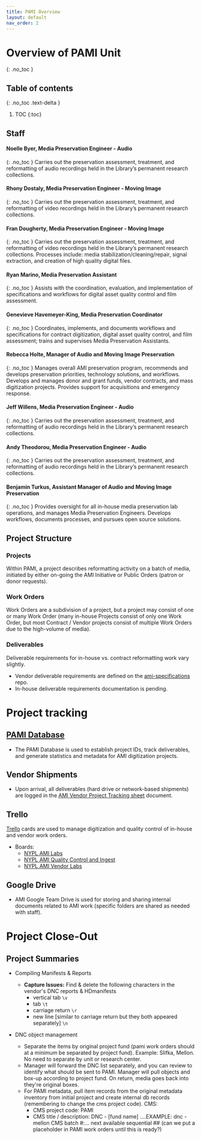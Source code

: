 ```yaml
---
title: PAMI Overview
layout: default
nav_order: 2
---
```


# Overview of PAMI Unit
{: .no_toc }

## Table of contents
{: .no_toc .text-delta }

1. TOC
{:toc}

## Staff
#### Noelle Byer, Media Preservation Engineer - Audio
{: .no_toc }
Carries out the preservation assessment, treatment, and reformatting of audio recordings held in the Library’s permanent research collections.

#### Rhony Dostaly, Media Preservation Engineer - Moving Image
{: .no_toc }
Carries out the preservation assessment, treatment, and reformatting of video recordings held in the Library’s permanent research collections.

#### Fran Dougherty, Media Preservation Engineer - Moving Image
{: .no_toc }
Carries out the preservation assessment, treatment, and reformatting of video recordings held in the Library’s permanent research collections. Processes include: media stabilization/cleaning/repair, signal extraction, and creation of high quality digital files.

#### Ryan Marino, Media Preservation Assistant
{: .no_toc }
Assists with the coordination, evaluation, and implementation of specifications and workflows for digital asset quality control and film assessment.

#### Genevieve Havemeyer-King, Media Preservation Coordinator
{: .no_toc }
Coordinates, implements, and documents workflows and specifications for contract digitization, digital asset quality control, and film assessment; trains and supervises Media Preservation Assistants.

#### Rebecca Holte, Manager of Audio and Moving Image Preservation
{: .no_toc }
Manages overall AMI preservation program, recommends and develops preservation priorities, technology solutions, and workflows. Develops and manages donor and grant funds, vendor contracts, and mass digitization projects. Provides support for acquisitions and emergency response.

#### Jeff Willens, Media Preservation Engineer - Audio
{: .no_toc }
Carries out the preservation assessment, treatment, and reformatting of audio recordings held in the Library’s permanent research collections.

#### Andy Theodorou, Media Preservation Engineer - Audio
{: .no_toc }
Carries out the preservation assessment, treatment, and reformatting of audio recordings held in the Library’s permanent research collections.

#### Benjamin Turkus, Assistant Manager of Audio and Moving Image Preservation
{: .no_toc }
Provides oversight for all in-house media preservation lab operations, and manages Media Preservation Engineers. Develops workflows, documents processes, and pursues open source solutions.

## Project Structure
### Projects
Within PAMI, a project describes reformatting activity on a batch of media, initiated by either on-going the AMI Initiative or Public Orders (patron or donor requests).

### Work Orders
Work Orders are a subdivision of a project, but a project may consist of one or many Work Order (many in-house Projects consist of only one Work Order, but most Contract / Vendor projects consist of multiple Work Orders due to the high-volume of media).

### Deliverables
Deliverable requirements for in-house vs. contract reformatting work vary slightly.
* Vendor deliverable requirements are defined on the [ami-specifications](https://github.com/NYPL/ami-specifications/) repo.
* In-house deliverable requirements documentation is pending.

# Project tracking
## [PAMI Database](pami-database)
* The PAMI Database is used to establish project IDs, track deliverables, and generate statistics and metadata for AMI digitization projects.

## Vendor Shipments
* Upon arrival, all deliverables (hard drive or network-based shipments) are logged in the [AMI Vendor Project Tracking sheet](https://docs.google.com/spreadsheets/d/1ZeF6vGE1TqLnKaNjZFSIvjyKhYBt38nBcZDHyD_saPo/edit#gid=1908905860) document.

## Trello
[Trello](https://trello.com/nyplamipreservationlabs) cards are used to manage digitization and quality control of in-house and vendor work orders.
* Boards:
  * [NYPL AMI Labs](https://trello.com/b/cbbd5QgE/nypl-ami-labs)
  * [NYPL AMI Quality Control and Ingest](https://trello.com/b/CBLrQvG1/nypl-ami-quality-control-and-ingest)
  * [NYPL AMI Vendor Labs](https://trello.com/b/F57dfPzd/nypl-ami-vendor-labs)

## Google Drive
* AMI Google Team Drive is used for storing and sharing internal documents related to AMI work (specific folders are shared as needed with staff).

# Project Close-Out
## Project Summaries
* Compiling Manifests & Reports
  * **Capture Issues:** Find & delete the following characters in the vendor's DNC reports & HDmanifests
    - vertical tab ```\v```
    - tab ```\t```
    - carriage return ```\r```
    - new line [similar to carriage return but they both appeared separately] ```\n```

* DNC object management
  * Separate the items by original project fund (pami work orders should at a minimum be separated by project fund). Example: Slifka, Mellon. No need to separate by unit or research center.
  * Manager will forward the DNC list separately, and you can review to identify what should be sent to PAMI. Manager will pull objects and box-up according to project fund. On return, media goes back into they're original boxes.
  * For PAMI metadata, pull  item records from the original metadata inventory from initial project and create internal db records (remembering to change the cms project code).
  CMS:
    * CMS project code: PAMI
    * CMS title / description: DNC - [fund name]
  ....EXAMPLE: dnc - mellon
  CMS batch #:... next available sequential ## (can we put a placeholder in PAMI work orders until this is ready?)

